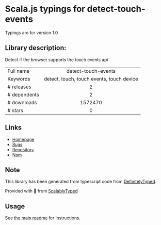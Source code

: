 
# Scala.js typings for detect-touch-events

Typings are for version 1.0

## Library description:
Detect if the browser supports the touch events api

|                    |                 |
| ------------------ | :-------------: |
| Full name          | detect-touch-events |
| Keywords           | detect, touch, touch events, touch device |
| # releases         | 2 |
| # dependents       | 2 |
| # downloads        | 1572470 |
| # stars            | 0 |

## Links
- [Homepage](https://github.com/rafgraph/detect-touch-events#readme)
- [Bugs](https://github.com/rafgraph/detect-touch-events/issues)
- [Repository](https://github.com/rafgraph/detect-touch-events)
- [Npm](https://www.npmjs.com/package/detect-touch-events)
    


## Note
This library has been generated from typescript code from [DefinitelyTyped](https://definitelytyped.org).

Provided with :purple_heart: from [ScalablyTyped](https://github.com/oyvindberg/ScalablyTyped)

## Usage
See [the main readme](../../readme.md) for instructions.


